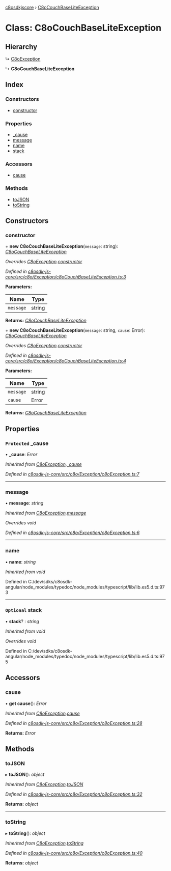 [c8osdkjscore](../README.md) › [C8oCouchBaseLiteException](c8ocouchbaseliteexception.md)

# Class: C8oCouchBaseLiteException

## Hierarchy

  ↳ [C8oException](c8oexception.md)

  ↳ **C8oCouchBaseLiteException**

## Index

### Constructors

* [constructor](c8ocouchbaseliteexception.md#constructor)

### Properties

* [_cause](c8ocouchbaseliteexception.md#protected-_cause)
* [message](c8ocouchbaseliteexception.md#message)
* [name](c8ocouchbaseliteexception.md#name)
* [stack](c8ocouchbaseliteexception.md#optional-stack)

### Accessors

* [cause](c8ocouchbaseliteexception.md#cause)

### Methods

* [toJSON](c8ocouchbaseliteexception.md#tojson)
* [toString](c8ocouchbaseliteexception.md#tostring)

## Constructors

###  constructor

\+ **new C8oCouchBaseLiteException**(`message`: string): *[C8oCouchBaseLiteException](c8ocouchbaseliteexception.md)*

*Overrides [C8oException](c8oexception.md).[constructor](c8oexception.md#constructor)*

*Defined in [c8osdk-js-core/src/c8o/Exception/c8oCouchBaseLiteException.ts:3](https://github.com/convertigo/c8osdk-angular/blob/615d4a7/src/c8o/Exception/c8oCouchBaseLiteException.ts#L3)*

**Parameters:**

Name | Type |
------ | ------ |
`message` | string |

**Returns:** *[C8oCouchBaseLiteException](c8ocouchbaseliteexception.md)*

\+ **new C8oCouchBaseLiteException**(`message`: string, `cause`: Error): *[C8oCouchBaseLiteException](c8ocouchbaseliteexception.md)*

*Overrides [C8oException](c8oexception.md).[constructor](c8oexception.md#constructor)*

*Defined in [c8osdk-js-core/src/c8o/Exception/c8oCouchBaseLiteException.ts:4](https://github.com/convertigo/c8osdk-angular/blob/615d4a7/src/c8o/Exception/c8oCouchBaseLiteException.ts#L4)*

**Parameters:**

Name | Type |
------ | ------ |
`message` | string |
`cause` | Error |

**Returns:** *[C8oCouchBaseLiteException](c8ocouchbaseliteexception.md)*

## Properties

### `Protected` _cause

• **_cause**: *Error*

*Inherited from [C8oException](c8oexception.md).[_cause](c8oexception.md#protected-_cause)*

*Defined in [c8osdk-js-core/src/c8o/Exception/c8oException.ts:7](https://github.com/convertigo/c8osdk-angular/blob/615d4a7/src/c8o/Exception/c8oException.ts#L7)*

___

###  message

• **message**: *string*

*Inherited from [C8oException](c8oexception.md).[message](c8oexception.md#message)*

*Overrides void*

*Defined in [c8osdk-js-core/src/c8o/Exception/c8oException.ts:6](https://github.com/convertigo/c8osdk-angular/blob/615d4a7/src/c8o/Exception/c8oException.ts#L6)*

___

###  name

• **name**: *string*

*Inherited from void*

Defined in C:/dev/sdks/c8osdk-angular/node_modules/typedoc/node_modules/typescript/lib/lib.es5.d.ts:973

___

### `Optional` stack

• **stack**? : *string*

*Inherited from void*

*Overrides void*

Defined in C:/dev/sdks/c8osdk-angular/node_modules/typedoc/node_modules/typescript/lib/lib.es5.d.ts:975

## Accessors

###  cause

• **get cause**(): *Error*

*Inherited from [C8oException](c8oexception.md).[cause](c8oexception.md#cause)*

*Defined in [c8osdk-js-core/src/c8o/Exception/c8oException.ts:28](https://github.com/convertigo/c8osdk-angular/blob/615d4a7/src/c8o/Exception/c8oException.ts#L28)*

**Returns:** *Error*

## Methods

###  toJSON

▸ **toJSON**(): *object*

*Inherited from [C8oException](c8oexception.md).[toJSON](c8oexception.md#tojson)*

*Defined in [c8osdk-js-core/src/c8o/Exception/c8oException.ts:32](https://github.com/convertigo/c8osdk-angular/blob/615d4a7/src/c8o/Exception/c8oException.ts#L32)*

**Returns:** *object*

___

###  toString

▸ **toString**(): *object*

*Inherited from [C8oException](c8oexception.md).[toString](c8oexception.md#tostring)*

*Defined in [c8osdk-js-core/src/c8o/Exception/c8oException.ts:40](https://github.com/convertigo/c8osdk-angular/blob/615d4a7/src/c8o/Exception/c8oException.ts#L40)*

**Returns:** *object*
